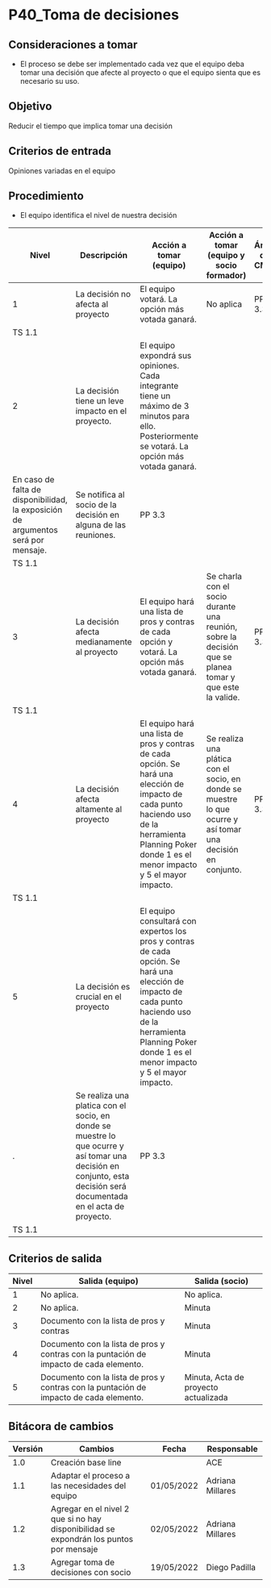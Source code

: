 # P40_Toma de decisiones

## Consideraciones a tomar

- El proceso se debe ser implementado cada vez que el equipo deba tomar una decisión que afecte al proyecto o que el equipo sienta que es necesario su uso.

## Objetivo

Reducir el tiempo que implica tomar una decisión 

## Criterios de entrada

Opiniones variadas en el equipo 

## Procedimiento

- El equipo identifica el nivel de nuestra decisión

| Nivel | Descripción | Acción a tomar (equipo) | Acción a tomar (equipo y socio formador) | Áreas del CMMI |
| --- | --- | --- | --- | --- |
| 1 | La decisión no afecta al proyecto | El equipo votará. La opción más votada ganará. | No aplica | PP 3.3
TS 1.1 |
| 2 | La decisión tiene un leve impacto en el proyecto. | El equipo expondrá sus opiniones. Cada integrante tiene un máximo de 3 minutos para ello. Posteriormente se votará. La opción más votada ganará.
En caso de falta de disponibilidad, la exposición de argumentos será por mensaje. | Se notifica al socio de la decisión en alguna de las reuniones. | PP 3.3
TS 1.1 |
| 3 | La decisión afecta medianamente al proyecto | El equipo hará una lista de pros y contras de cada opción y votará. La opción más votada ganará. | Se charla con el socio durante una reunión, sobre la decisión que se planea tomar y que este la valide. | PP 3.3
TS 1.1 |
| 4 | La decisión afecta altamente al proyecto | El equipo hará una lista de pros y contras de cada opción. Se hará una elección de impacto de cada punto haciendo uso de la herramienta Planning Poker donde 1 es el menor impacto y 5 el mayor impacto. | Se realiza una plática con el socio, en donde se muestre lo que ocurre y así tomar una decisión en conjunto. | PP 3.3
TS 1.1 |
| 5 | La decisión es crucial en el proyecto  | El equipo consultará con expertos los pros y contras de cada opción. Se hará una elección de impacto de cada punto haciendo uso de la herramienta Planning Poker donde 1 es el menor impacto y 5 el mayor impacto.
. | Se realiza una platica con el socio, en donde se muestre lo que ocurre y así tomar una decisión en conjunto, esta decisión será documentada en el acta de proyecto. | PP 3.3
TS 1.1 |

## Criterios de salida

| Nivel | Salida (equipo) | Salida (socio) |
| --- | --- | --- |
| 1 | No aplica. | No aplica. |
| 2 | No aplica. | Minuta |
| 3 | Documento con la lista de pros y contras | Minuta |
| 4 | Documento con la lista de pros y contras con la puntación de impacto de cada elemento.  | Minuta |
| 5 | Documento con la lista de pros y contras con la puntación de impacto de cada elemento.  | Minuta, Acta de proyecto actualizada |

## Bitácora de cambios

| Versión | Cambios | Fecha | Responsable |
| --- | --- | --- | --- |
| 1.0 | Creación base line |  | ACE |
| 1.1 | Adaptar el proceso a las necesidades del equipo | 01/05/2022 | Adriana Millares |
| 1.2 | Agregar en el nivel 2 que si no hay disponibilidad se expondrán los puntos por mensaje  | 02/05/2022 | Adriana Millares |
| 1.3 | Agregar toma de decisiones con socio | 19/05/2022 | Diego Padilla |